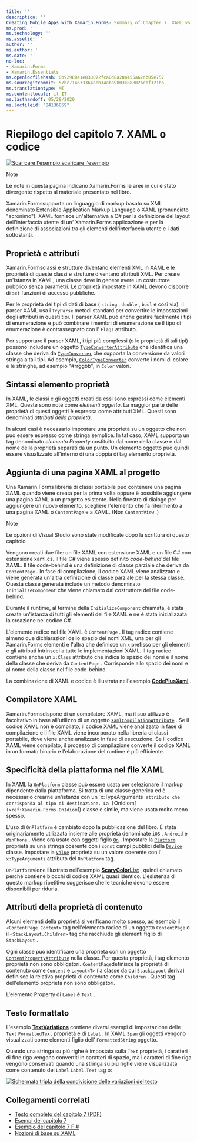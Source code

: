 ```yaml
---
title: ''
description: ''
Creating Mobile Apps with Xamarin.Forms: Summary of Chapter 7. XAML vs. code''
ms.prod: ''
ms.technology: ''
ms.assetid: ''
author: ''
ms.author: ''
ms.date: ''
no-loc:
- Xamarin.Forms
- Xamarin.Essentials
ms.openlocfilehash: 0b92988e1e838072fca0d8a284455a62db05e757
ms.sourcegitcommit: 57bc714633364aeb34aba9803e88802bebf321ba
ms.translationtype: MT
ms.contentlocale: it-IT
ms.lasthandoff: 05/28/2020
ms.locfileid: "84136859"
---
```

# <a name="summary-of-chapter-7-xaml-vs-code"></a>Riepilogo del capitolo 7. XAML o codice

[![Scaricare ](~/media/shared/download.png) l'esempio scaricare l'esempio](https://github.com/xamarin/xamarin-forms-book-samples/tree/master/Chapter07)

> [!NOTE]
> Le note in questa pagina indicano Xamarin.Forms le aree in cui è stato divergente rispetto al materiale presentato nel libro.

Xamarin.Formssupporta un linguaggio di markup basato su XML denominato Extensible Application Markup Language o XAML (pronunciato "acronimo"). XAML fornisce un'alternativa a C# per la definizione del layout dell'interfaccia utente di un' Xamarin.Forms applicazione e per la definizione di associazioni tra gli elementi dell'interfaccia utente e i dati sottostanti.

## <a name="properties-and-attributes"></a>Proprietà e attributi

Xamarin.Formsclassi e strutture diventano elementi XML in XAML e le proprietà di queste classi e strutture diventano attributi XML. Per creare un'istanza in XAML, una classe deve in genere avere un costruttore pubblico senza parametri. Le proprietà impostate in XAML devono disporre di `set` funzioni di accesso pubbliche.

Per le proprietà dei tipi di dati di base ( `string` , `double` , `bool` e così via), il parser XAML usa i `TryParse` metodi standard per convertire le impostazioni degli attributi in questi tipi. Il parser XAML può anche gestire facilmente i tipi di enumerazione e può combinare i membri di enumerazione se il tipo di enumerazione è contrassegnato con l' `Flags` attributo.

Per supportare il parser XAML, i tipi più complessi (o le proprietà di tali tipi) possono includere un oggetto [`TypeConverterAttribute`](xref:Xamarin.Forms.TypeConverterAttribute) che identifica una classe che deriva da [`TypeConverter`](xref:Xamarin.Forms.TypeConverter) che supporta la conversione da valori stringa a tali tipi. Ad esempio, [`ColorTypeConverter`](xref:Xamarin.Forms.ColorTypeConverter) converte i nomi di colore e le stringhe, ad esempio "#rrggbb", in `Color` valori.

## <a name="property-element-syntax"></a>Sintassi elemento proprietà

In XAML, le classi e gli oggetti creati da essi sono espressi come elementi XML. Queste sono note come *elementi oggetto*. La maggior parte delle proprietà di questi oggetti è espressa come attributi XML. Questi sono denominati *attributi della proprietà*.

In alcuni casi è necessario impostare una proprietà su un oggetto che non può essere espresso come stringa semplice. In tal caso, XAML supporta un tag denominato *elemento Property* costituito dal nome della classe e dal nome della proprietà separati da un punto. Un elemento oggetto può quindi essere visualizzato all'interno di una coppia di tag elemento proprietà.

## <a name="adding-a-xaml-page-to-your-project"></a>Aggiunta di una pagina XAML al progetto

Una Xamarin.Forms libreria di classi portabile può contenere una pagina XAML quando viene creata per la prima volta oppure è possibile aggiungere una pagina XAML a un progetto esistente. Nella finestra di dialogo per aggiungere un nuovo elemento, scegliere l'elemento che fa riferimento a una pagina XAML o `ContentPage` e a XAML. (Non `ContentView` .)

> [!NOTE]
> Le opzioni di Visual Studio sono state modificate dopo la scrittura di questo capitolo.

Vengono creati due file: un file XAML con estensione XAML e un file C# con estensione xaml.cs. Il file C# viene spesso definito *code-behind* del file XAML. Il file code-behind è una definizione di classe parziale che deriva da `ContentPage` . In fase di compilazione, il codice XAML viene analizzato e viene generata un'altra definizione di classe parziale per la stessa classe. Questa classe generata include un metodo denominato `InitializeComponent` che viene chiamato dal costruttore del file code-behind.

Durante il runtime, al termine della `InitializeComponent` chiamata, è stata creata un'istanza di tutti gli elementi del file XAML e ne è stata inizializzata la creazione nel codice C#.

L'elemento radice nel file XAML è `ContentPage` . Il tag radice contiene almeno due dichiarazioni dello spazio dei nomi XML, una per gli Xamarin.Forms elementi e l'altra che definisce un `x` prefisso per gli elementi e gli attributi intrinseci a tutte le implementazioni XAML. Il tag radice contiene anche un `x:Class` attributo che indica lo spazio dei nomi e il nome della classe che deriva da `ContentPage` . Corrisponde allo spazio dei nomi e al nome della classe nel file code-behind.

La combinazione di XAML e codice è illustrata nell'esempio [**CodePlusXaml**](https://github.com/xamarin/xamarin-forms-book-samples/tree/master/Chapter07) .

## <a name="the-xaml-compiler"></a>Compilatore XAML

Xamarin.Formsdispone di un compilatore XAML, ma il suo utilizzo è facoltativo in base all'utilizzo di un oggetto [`XamlCompilationAttribute`](xref:Xamarin.Forms.Xaml.XamlCompilationAttribute) . Se il codice XAML non è compilato, il codice XAML viene analizzato in fase di compilazione e il file XAML viene incorporato nella libreria di classi portabile, dove viene anche analizzato in fase di esecuzione. Se il codice XAML viene compilato, il processo di compilazione converte il codice XAML in un formato binario e l'elaborazione del runtime è più efficiente.

## <a name="platform-specificity-in-the-xaml-file"></a>Specificità della piattaforma nel file XAML

In XAML la [`OnPlatform`](xref:Xamarin.Forms.OnPlatform`1) classe può essere usata per selezionare il markup dipendente dalla piattaforma. Si tratta di una classe generica ed è necessario crearne un'istanza con un `x:TypeArguments` attributo che corrisponda al tipo di destinazione. La [`OnIdiom`](xref:Xamarin.Forms.OnIdiom`1) classe è simile, ma viene usata molto meno spesso.

L'uso di `OnPlatform` è cambiato dopo la pubblicazione del libro. È stata originariamente utilizzata insieme alle proprietà denominate `iOS` , `Android` e `WinPhone` . Viene ora usato con oggetti figlio [`On`](xref:Xamarin.Forms.On) . Impostare la [`Platform`](xref:Xamarin.Forms.On.Platform) proprietà su una stringa coerente con i `const` campi pubblici della [`Device`](xref:Xamarin.Forms.Device) classe. Impostare la [`Value`](xref:Xamarin.Forms.On.Value) proprietà su un valore coerente con l' `x:TypeArguments` attributo del `OnPlatform` tag.

`OnPlatform`viene illustrato nell'esempio [**ScaryColorList**](https://github.com/xamarin/xamarin-forms-book-samples/tree/master/Chapter07/ScaryColorList) , quindi chiamato perché contiene blocchi di codice XAML quasi identico. L'esistenza di questo markup ripetitivo suggerisce che le tecniche devono essere disponibili per ridurla.

## <a name="the-content-property-attributes"></a>Attributi della proprietà di contenuto

Alcuni elementi della proprietà si verificano molto spesso, ad esempio il `<ContentPage.Content>` tag nell'elemento radice di un oggetto `ContentPage` o il `<StackLayout.Children>` tag che racchiude gli elementi figlio di `StackLayout` .

Ogni classe può identificare una proprietà con un oggetto [`ContentPropertyAttribute`](xref:Xamarin.Forms.ContentPropertyAttribute) nella classe. Per questa proprietà, i tag elemento proprietà non sono obbligatori. `ContentPage`definisce la proprietà di contenuto come `Content` e `Layout<T>` (la classe da cui `StackLayout` deriva) definisce la relativa proprietà di contenuto come `Children` . Questi tag dell'elemento proprietà non sono obbligatori.

L'elemento Property di `Label` è `Text` .

## <a name="formatted-text"></a>Testo formattato

L'esempio [**TextVariations**](https://github.com/xamarin/xamarin-forms-book-samples/tree/master/Chapter07/TextVariations) contiene diversi esempi di impostazione delle `Text` `FormattedText` proprietà e di `Label` . In XAML `Span` gli oggetti vengono visualizzati come elementi figlio dell' `FormattedString` oggetto.

 Quando una stringa su più righe è impostata sulla `Text` proprietà, i caratteri di fine riga vengono convertiti in caratteri di spazio, ma i caratteri di fine riga vengono conservati quando una stringa su più righe viene visualizzata come contenuto dei `Label` `Label.Text` tag o:

 [![Schermata tripla della condivisione delle variazioni del testo](images/ch07fg03-small.png "Variazioni di testo formattato")](images/ch07fg03-large.png#lightbox "Variazioni di testo formattato")

## <a name="related-links"></a>Collegamenti correlati

- [Testo completo del capitolo 7 (PDF)](https://download.xamarin.com/developer/xamarin-forms-book/XamarinFormsBook-Ch07-Apr2016.pdf)
- [Esempi del capitolo 7](https://github.com/xamarin/xamarin-forms-book-samples/tree/master/Chapter07)
- [Esempio del capitolo 7 F #](https://github.com/xamarin/xamarin-forms-book-samples/tree/master/Chapter07/FS/CodePlusXaml)
- [Nozioni di base su XAML](~/xamarin-forms/xaml/xaml-basics/index.md)
